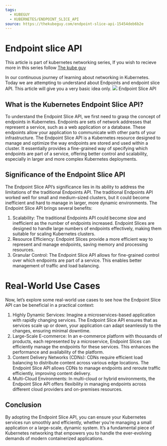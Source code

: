 ```yaml
---
tags:
  - KUBEGUY
  - KUBERNETES/ENDPOINT_SLICE_API
source: https://thekubeguy.com/endpoint-slice-api-15454deb6b2e
---
```





# Endpoint slice API

> 
This article is part of kubernetes networking series, If you wish to recieve more in this series follow  [The kube guy](https://medium.com/u/54b070394829?source=post_page-----15454deb6b2e--------------------------------) 

In our continuous journey of learning about networking in Kubernetes. Today we are attempting to understand about Endpoints and endpoint slice API. This article will give you a very basic idea only.
![](https://miro.medium.com/v2/resize:fit:700/1*I-CuPOol3v4RSLl_cEnJtw.png) Endpoint Slice API


## What is the Kubernetes Endpoint Slice API?

To understand the Endpoint Slice API, we first need to grasp the concept of endpoints in Kubernetes. Endpoints are sets of network addresses that represent a service, such as a web application or a database. These endpoints allow your application to communicate with other parts of your infrastructure.
The Endpoint Slice API is a Kubernetes resource designed to manage and optimize the way endpoints are stored and used within a cluster. It essentially provides a fine-grained way of specifying which endpoints are part of a service, offering better control and scalability, especially in larger and more complex Kubernetes deployments.


## Significance of the Endpoint Slice API

The Endpoint Slice API’s significance lies in its ability to address the limitations of the traditional Endpoints API. The traditional Endpoints API worked well for small and medium-sized clusters, but it could become inefficient and hard to manage in larger, more dynamic environments. The Endpoint Slice API brings several benefits:
1.  Scalability: The traditional Endpoints API could become slow and inefficient as the number of endpoints increased. Endpoint Slices are designed to handle large numbers of endpoints effectively, making them suitable for scaling Kubernetes clusters.
2.  Resource Efficiency: Endpoint Slices provide a more efficient way to represent and manage endpoints, saving memory and processing resources.
3.  Granular Control: The Endpoint Slice API allows for fine-grained control over which endpoints are part of a service. This enables better management of traffic and load balancing.



# Real-World Use Cases

Now, let’s explore some real-world use cases to see how the Endpoint Slice API can be beneficial in a practical context:
1.  Highly Dynamic Services: Imagine a microservices-based application with rapidly changing services. The Endpoint Slice API ensures that as services scale up or down, your application can adapt seamlessly to the changes, ensuring minimal downtime.
2.  Large-Scale E-commerce: In an e-commerce platform with thousands of products, each represented by a microservice, Endpoint Slices can efficiently manage the endpoints for these services. This enhances the performance and availability of the platform.
3.  Content Delivery Networks (CDNs): CDNs require efficient load balancing to distribute content across various edge locations. The Endpoint Slice API allows CDNs to manage endpoints and reroute traffic efficiently, improving content delivery.
4.  Multi-Cloud Environments: In multi-cloud or hybrid environments, the Endpoint Slice API offers flexibility in managing endpoints across different cloud providers and on-premises resources.



## Conclusion

By adopting the Endpoint Slice API, you can ensure your Kubernetes services run smoothly and efficiently, whether you’re managing a small application or a large-scale, dynamic system. It’s a fundamental piece of Kubernetes networking that empowers you to handle the ever-evolving demands of modern containerized applications.